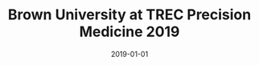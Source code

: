 ---
title: "Brown University at TREC Precision Medicine 2019"
collection: publications
permalink: /publications/2019-trec
date: 2019-01-01
venue: 'Text REtrieval Conference'
paperurl: '/files/pdf/research/BayesPostEst.pdf'
link: 'https://doi.org/10.21105/joss.01722'
citation: 'Ahmed, Abdullah, Alon, Gil, Zaidat, Bashar, Nathoo, Isaac, Tung, HL Wang, Charles, Eickhoff, Carsten. "Brown University at TREC Precision Medicine 2019." <i>Text REtrieval Conference</i> (2019): blablabla.'
---